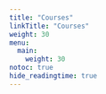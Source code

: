 ```yaml
---
title: "Courses"
linkTitle: "Courses"
weight: 30
menu:
  main:
    weight: 30
notoc: true
hide_readingtime: true
---
```


